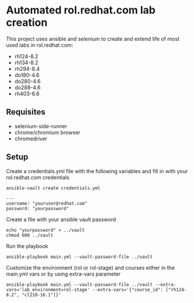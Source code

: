 # Automated rol.redhat.com lab creation
This project uses ansible and selenium to create and extend life of most used labs in rol.redhat.com:
  - rh124-8.2
  - rh134-8.2
  - rh294-8.4
  - do180-4.6
  - do280-4.6
  - do288-4.6
  - rh403-6.6

## Requisites
- selenium-side-runner
- chrome/chromium browser
- chromedriver

## Setup
Create a credentials.yml file with the following variables and fill in with your rol.redhat.com credentials

```
ansible-vault create credentials.yml

---
username: "youruser@redhat.com"
password: "yourpassword"
``` 

Create a file with your ansible vault password

``` 
echo "yourpassword" > ../vault
chmod 600 ../vault
``` 

Run the playbook

``` 
ansible-playbook main.yml --vault-password-file ../vault

``` 

Customize the environment (rol or rol-stage) and courses either in the main.yml vars or by using extra-vars parameter
```
ansible-playbook main.yml --vault-password-file ../vault --extra-vars='lab_environment=rol-stage' --extra-vars='{"course_id": ["rh124-8.2", "cl210-16.1"]}'
```
